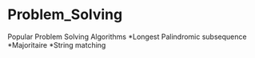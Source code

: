 # Problem_Solving
Popular Problem Solving Algorithms
*Longest Palindromic subsequence
*Majoritaire
*String matching
